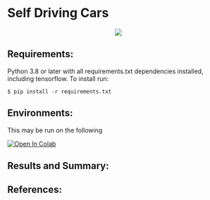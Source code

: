 # Self Driving Cars

<div align="center">
  <img src="https://www.vesttech.com/wp-content/uploads/2017/06/dangers-of-self-driving-cars-1080x675.jpg">
</div>


**Requirements:**
--
Python 3.8 or later with all requirements.txt dependencies installed, including tensorflow. To install run:

```
$ pip install -r requirements.txt
```


**Environments:**
--
This may be run on the following

<a href="https://colab.research.google.com/github/niteshctrl/self_driving_car/blob/main/Self_Driving_Car.ipynb"><img src="https://colab.research.google.com/assets/colab-badge.svg" alt="Open In Colab"></a>


**Results and Summary:**
--

  

**References:**
--

  
